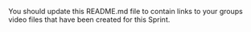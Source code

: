 You should update this README.md file to contain links to your groups video files that have been created for this Sprint.
